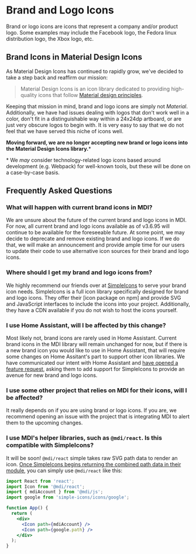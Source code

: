 # Brand and Logo Icons

Brand or logo icons are icons that represent a company and/or product logo. Some
examples may include the Facebook logo, the Fedora linux distribution logo, the
Xbox logo, etc.

## Brand Icons in Material Design Icons

As Material Design Icons has continued to rapidly grow, we've decided to take a
step back and reaffirm our mission:

> Material Design Icons is an icon library dedicated to providing high-quality
icons that follow [Material design principles][1].

Keeping that mission in mind, brand and logo icons are simply not _Material_.
Additionally, we have had issues dealing with logos that don't work well in a
color, don't fit in a distinguishable way within a 24x24dp artboard, or are just
very obscure logos to begin with. It is very easy to say that we do not feel that
we have served this niche of icons well.

**Moving forward, we are no longer accepting new brand or logo icons into the
Material Design Icons library.***

\* We _may_ consider technology-related logo icons based around development (e.g.
Webpack) for well-known tools, but these will be done on a case-by-case basis.

## Frequently Asked Questions

### What will happen with current brand icons in MDI?

We are unsure about the future of the current brand and logo icons in MDI. For now,
all current brand and logo icons available as of v3.6.95 will continue to be
available for the foreseeable future. At some point, we may decide to deprecate
and remove existing brand and logo icons. If we do that, we will make an
announcement and provide ample time for our users to update their code to use
alternative icon sources for their brand and logo icons.

### Where should I get my brand and logo icons from?

We highly recommend our friends over at [SimpleIcons][2] to serve your brand
icon needs. SimpleIcons is a full icon library specifically designed for brand
and logo icons. They offer their [icon package on npm] and provide SVG and
JavaScript interfaces to include the icons into your project. Additionally,
they have a CDN available if you do not wish to host the icons yourself.

### I use Home Assistant, will I be affected by this change?

Most likely not, brand icons are rarely used in Home Assistant. Current brand icons
in the MDI library will remain unchanged for now, but if there is a new brand icon
you would like to use in Home Assistant, that will require some changes on Home
Assitant's part to support other icon libraries. We have communicated our intent
with Home Assistant and [have opened a feature request][4], asking them to add
support for SimpleIcons to provide an avenue for new brand and logo icons.

### I use some other project that relies on MDI for their icons, will I be affected?

It really depends on if you are using brand or logo icons. If you are, we
recommend opening an issue with the project that is integrating MDI to alert them
to the upcoming changes.

### I use MDI's helper libraries, such as `@mdi/react`. Is this compatible with SimpleIcons?

It will be soon! `@mdi/react` simple takes raw SVG path data to render an icon.
[Once SimpleIcons begins returning the combined path data in their module][5], you
can simply use `@mdi/react` like this:

```jsx
import React from 'react';
import Icon from '@mdi/react';
import { mdiAccount } from '@mdi/js';
import google from 'simple-icons/icons/google';

function App() {
  return (
    <div>
      <Icon path={mdiAccount} />
      <Icon path={google.path} />
    </div>
  );
}
```

[1]: https://material.io/design/iconography/system-icons.html#design-principles
[2]: https://simpleicons.org/
[3]: https://www.npmjs.com/package/simple-icons
[4]: https://community.home-assistant.io/t/material-design-icons-simpleicons-add-support-for-simpleicons-library/108765
[5]: https://github.com/simple-icons/simple-icons/issues/1272